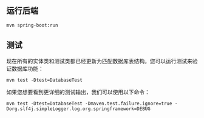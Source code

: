 ## 运行后端

```shell
mvn spring-boot:run
```

## 测试

现在所有的实体类和测试类都已经更新为匹配数据库表结构。您可以运行测试来验证数据库功能：

```shell
mvn test -Dtest=DatabaseTest
```

如果您想要看到更详细的测试输出，我们可以使用以下命令：

```shell
mvn test -Dtest=DatabaseTest -Dmaven.test.failure.ignore=true -Dorg.slf4j.simpleLogger.log.org.springframework=DEBUG
```
